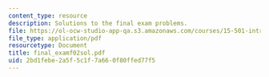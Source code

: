 ```yaml
---
content_type: resource
description: Solutions to the final exam problems.
file: https://ol-ocw-studio-app-qa.s3.amazonaws.com/courses/15-501-introduction-to-financial-and-managerial-accounting-spring-2004/2bd1febe2a5f5c1f7a660f80ffed77f5_final_examf02sol.pdf
file_type: application/pdf
resourcetype: Document
title: final_examf02sol.pdf
uid: 2bd1febe-2a5f-5c1f-7a66-0f80ffed77f5
---
```

